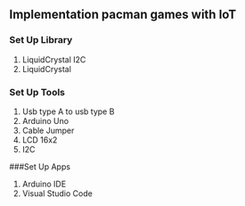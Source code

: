 ## Implementation pacman games with IoT

### Set Up Library
1. LiquidCrystal I2C
2. LiquidCrystal

### Set Up Tools 
1. Usb type A to usb type B
2. Arduino Uno
3. Cable Jumper
4. LCD 16x2
5. I2C 

###Set Up Apps
1. Arduino IDE 
2. Visual Studio Code



